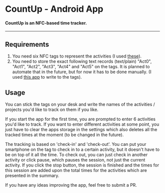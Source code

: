 # CountUp - Android App

#### CountUp is an NFC-based time tracker.

----
## Requirements
1. You need six NFC tags to represent the activities (I used [these](https://www.amazon.de/selbstklebend-Durchmesser-beschreibbar-funktioniert-Communication/dp/B06XH2R5ZP/ref=sr_1_3?ie=UTF8&qid=1538492772&sr=8-3&keywords=NFC+Tag)).
2. You need to store the exact following text records (text/plain) "Act0", "Act1", "Act2", "Act3", "Act4" and "Act5" on the tags.
  It is planned to automate that in the future, but for now it has to be done manually.
(I used [this app](https://play.google.com/store/apps/details?id=com.wakdev.wdnfc) to write to the tags).

## Usage

You can stick the tags on your desk and write the names of the activities / projects you'd like to track on them if you like.

If you start the app for the first time, you are prompted to enter 6 activities you'd like to track.
If you want to enter different activities at some point, you just have to clear the apps storage in
the settings which also deletes all the tracked times at the moment (to be changed in the future).

The tracking is based on 'check-in' and 'check-out'. You can put your smartphone on the tag to check in to a certain activity, but it doesn't have to be on top of it all the time.
To check out, you can just check in another activity or click pause, which pauses the session, not just the current activity.
If you click the stop button, the session is finished and the times for this
session are added upon the total times for the activities which are presented in the summary.

If you have any ideas  improving the app, feel free to submit a PR.
